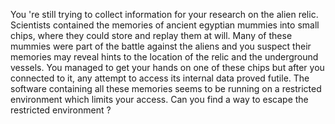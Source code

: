 You 're still trying to collect information for your research on the alien relic. Scientists contained the memories of ancient egyptian mummies into small chips, where they could store and replay them at will. Many of these mummies were part of the battle against the aliens and you suspect their memories may reveal hints to the location of the relic and the underground vessels. You managed to get your hands on one of these chips but after you connected to it, any attempt to access its internal data proved futile. The software containing all these memories seems to be running on a restricted environment which limits your access. Can you find a way to escape the restricted environment ?
